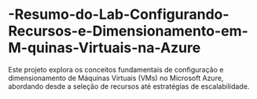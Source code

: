 # -Resumo-do-Lab-Configurando-Recursos-e-Dimensionamento-em-M-quinas-Virtuais-na-Azure
Este projeto explora os conceitos fundamentais de configuração e dimensionamento de Máquinas Virtuais (VMs) no Microsoft Azure, abordando desde a seleção de recursos até estratégias de escalabilidade.
